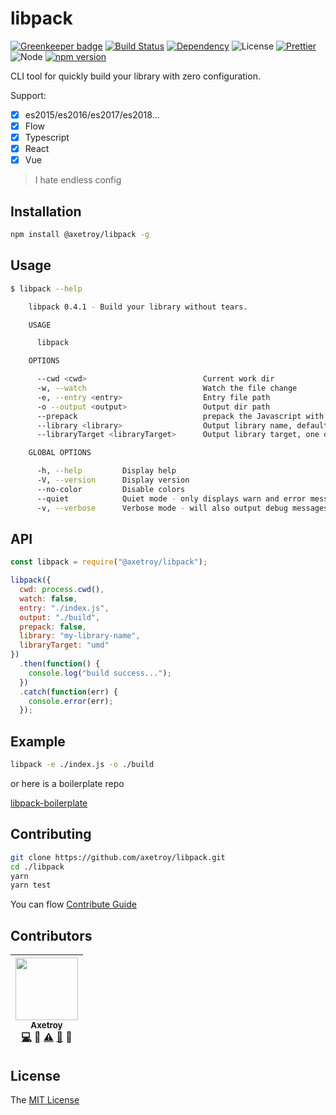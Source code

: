 # libpack

[![Greenkeeper badge](https://badges.greenkeeper.io/axetroy/libpack.svg)](https://greenkeeper.io/)
[![Build Status](https://travis-ci.org/axetroy/libpack.svg?branch=master)](https://travis-ci.org/axetroy/libpack)
[![Dependency](https://david-dm.org/axetroy/libpack.svg)](https://david-dm.org/axetroy/libpack)
![License](https://img.shields.io/badge/license-MIT-green.svg)
[![Prettier](https://img.shields.io/badge/Code%20Style-Prettier-green.svg)](https://github.com/prettier/prettier)
![Node](https://img.shields.io/badge/node-%3E=6.0-blue.svg?style=flat-square)
[![npm version](https://badge.fury.io/js/%40axetroy%2Flibpack.svg)](https://badge.fury.io/js/%40axetroy%2Flibpack)

CLI tool for quickly build your library with zero configuration.

Support:

* [x] es2015/es2016/es2017/es2018...
* [x] Flow
* [x] Typescript
* [x] React
* [x] Vue

> I hate endless config

## Installation

```bash
npm install @axetroy/libpack -g
```

## Usage

```bash
$ libpack --help

    libpack 0.4.1 - Build your library without tears.

    USAGE

      libpack

    OPTIONS

      --cwd <cwd>                          Current work dir                                                                                  optional
      -w, --watch                          Watch the file change                                                                             optional
      -e, --entry <entry>                  Entry file path                                                                                   required      default: "./index.js"
      -o --output <output>                 Output dir path                                                                                   required      default: "./build/"
      --prepack                            prepack the Javascript with facebook/prepack                                                      optional
      --library <library>                  Output library name, default your package.json name field                                         optional
      --libraryTarget <libraryTarget>      Output library target, one of var/assign/this/window/global/commonjs/commonjs2/amd/umd/jsonp      optional      default: "umd"

    GLOBAL OPTIONS

      -h, --help         Display help
      -V, --version      Display version
      --no-color         Disable colors
      --quiet            Quiet mode - only displays warn and error messages
      -v, --verbose      Verbose mode - will also output debug messages
```

## API

```javascript
const libpack = require("@axetroy/libpack");

libpack({
  cwd: process.cwd(),
  watch: false,
  entry: "./index.js",
  output: "./build",
  prepack: false,
  library: "my-library-name",
  libraryTarget: "umd"
})
  .then(function() {
    console.log("build success...");
  })
  .catch(function(err) {
    console.error(err);
  });
```

## Example

```bash
libpack -e ./index.js -o ./build
```

or here is a boilerplate repo

[libpack-boilerplate](https://github.com/axetroy/libpack-boilerplate)

## Contributing

```bash
git clone https://github.com/axetroy/libpack.git
cd ./libpack
yarn
yarn test
```

You can flow [Contribute Guide](https://github.com/axetroy/libpack/blob/master/contributing.md)

## Contributors

<!-- ALL-CONTRIBUTORS-LIST:START - Do not remove or modify this section -->

| [<img src="https://avatars1.githubusercontent.com/u/9758711?v=3" width="100px;"/><br /><sub>Axetroy</sub>](http://axetroy.github.io)<br />[💻](https://github.com/axetroy/libpack/commits?author=axetroy) 🔌 [⚠️](https://github.com/axetroy/libpack/commits?author=axetroy) [🐛](https://github.com/axetroy/libpack/issues?q=author%3Aaxetroy) 🎨 |
| :------------------------------------------------------------------------------------------------------------------------------------------------------------------------------------------------------------------------------------------------------------------------------------------------------------------------------------------------: |


<!-- ALL-CONTRIBUTORS-LIST:END -->

## License

The [MIT License](https://github.com/axetroy/libpack/blob/master/LICENSE)

